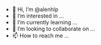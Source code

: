 - 👋 Hi, I’m @alenhlp
- 👀 I’m interested in ...
- 🌱 I’m currently learning ...
- 💞️ I’m looking to collaborate on ...
- 📫 How to reach me ...

<!---
alenhlp/alenhlp is a ✨ special ✨ repository because its `README.md` (this file) appears on your GitHub profile.
You can click the Preview link to take a look at your changes.
--->
